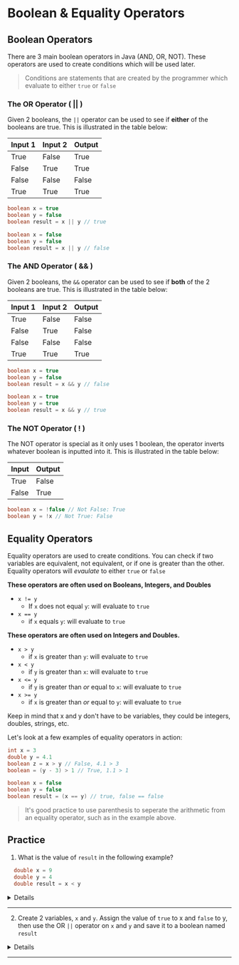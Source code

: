 # Boolean & Equality Operators

## Boolean Operators
There are 3 main boolean operators in Java (AND, OR, NOT). These operators are used to create conditions which will be used later.

>Conditions are statements that are created by the programmer which evaluate to either `true` or `false`


### The OR Operator ( || )

Given 2 booleans, the `||` operator can be used to see if **either** of the booleans are true. This is illustrated in the table below:

| Input 1 | Input 2 | Output |
|---------|---------|---------|
| True     | False     | True
| False     | True     | True
| False     | False     | False
| True     | True     | True

```java
boolean x = true
boolean y = false
boolean result = x || y // true
```
```java
boolean x = false
boolean y = false
boolean result = x || y // false
```

### The AND Operator ( && )
Given 2 booleans, the `&&` operator can be used to see if **both** of the 2 booleans are true. This is illustrated in the table below:

|  Input 1  |  Input 2  | Output
| --- | --- | ---
| True | False | False
| False | True | False
| False | False | False
| True | True | True
```java
boolean x = true
boolean y = false
boolean result = x && y // false
```
```java
boolean x = true
boolean y = true
boolean result = x && y // true
```

### The NOT Operator ( ! )
The NOT operator is special as it only uses 1 boolean, the operator inverts whatever boolean is inputted into it. This is illustrated in the table below:

|  Input  |  Output
| --- |  ---
| True | False
| False| True
```java
boolean x = !false // Not False: True
boolean y = !x // Not True: False
```
## Equality Operators
Equality operators are used to create conditions. You can check if two variables are equivalent, not equivalent, or if one is greater than the other. Equality operators will *evaulate* to either `true` or `false`

**These operators are often used on Booleans, Integers, and Doubles**
* `x != y`
  * If `x` does not equal `y`: will evaluate to `true`
* `x == y`
  * if `x` equals `y`: will evaluate to `true`


**These operators are often used on Integers and Doubles.**
* `x > y`
  * if `x` is greater than `y`: will evaluate to `true`
* `x < y`
  * if `y` is greater than `x`: will evaluate to `true`
* `x <= y`
  * if `y` is greater than *or* equal to `x`: will evaluate to `true`
* `x >= y`
  * if `x` is greater than *or* equal to `y`: will evaluate to `true`


Keep in mind that x and y don't have to be variables, they could be integers, doubles, strings, etc.

Let's look at a few examples of equality operators in action:

```java
int x = 3
double y = 4.1
boolean z = x > y // False, 4.1 > 3
boolean = (y - 3) > 1 // True, 1.1 > 1 
```

```java
boolean x = false
boolean y = false
boolean result = (x == y) // true, false == false
```

> It's good practice to use parenthesis to seperate the arithmetic from an equality operator, such as in the example above.

## Practice

1. What is the value of `result` in the following example?
  ```java
    double x = 9
    double y = 4
    double result = x < y
  ```
  <details>

  `x` has a value of 9 and `y` has a value of 4. We then see if x is less than (<) y and save the value to `result`. **Since 9 is less than 4, result has a value of** `false`.
  </details>

---

2. Create 2 variables, `x` and `y`. Assign the value of `true` to x and `false` to y, then use the OR `||` operator on `x` and `y` and save it to a boolean named `result`
  
<details>

  ```java
  boolean x = true;
  boolean y = false;

  boolean result = x || y;
  ```
</details>

---


